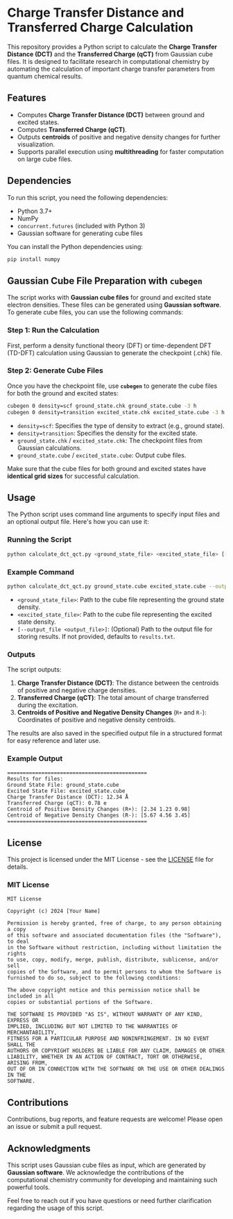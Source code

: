 # Charge Transfer Distance and Transferred Charge Calculation

This repository provides a Python script to calculate the **Charge Transfer Distance (DCT)** and the **Transferred Charge (qCT)** from Gaussian cube files. It is designed to facilitate research in computational chemistry by automating the calculation of important charge transfer parameters from quantum chemical results.

## Features

- Computes **Charge Transfer Distance (DCT)** between ground and excited states.
- Computes **Transferred Charge (qCT)**.
- Outputs **centroids** of positive and negative density changes for further visualization.
- Supports parallel execution using **multithreading** for faster computation on large cube files.

## Dependencies

To run this script, you need the following dependencies:

- Python 3.7+
- NumPy
- `concurrent.futures` (included with Python 3)
- Gaussian software for generating cube files

You can install the Python dependencies using:

```bash
pip install numpy
```

## Gaussian Cube File Preparation with `cubegen`

The script works with **Gaussian cube files** for ground and excited state electron densities. These files can be generated using **Gaussian software**. To generate cube files, you can use the following commands:

### Step 1: Run the Calculation

First, perform a density functional theory (DFT) or time-dependent DFT (TD-DFT) calculation using Gaussian to generate the checkpoint (.chk) file.

### Step 2: Generate Cube Files

Once you have the checkpoint file, use **`cubegen`** to generate the cube files for both the ground and excited states:

```bash
cubegen 0 density=scf ground_state.chk ground_state.cube -3 h
cubegen 0 density=transition excited_state.chk excited_state.cube -3 h
```

- `density=scf`: Specifies the type of density to extract (e.g., ground state).
- `density=transition`: Specifies the density for the excited state.
- `ground_state.chk` / `excited_state.chk`: The checkpoint files from Gaussian calculations.
- `ground_state.cube` / `excited_state.cube`: Output cube files.

Make sure that the cube files for both ground and excited states have **identical grid sizes** for successful calculation.

## Usage

The Python script uses command line arguments to specify input files and an optional output file. Here's how you can use it:

### Running the Script

```bash
python calculate_dct_qct.py <ground_state_file> <excited_state_file> [--output_file <output_file>]
```

### Example Command

```bash
python calculate_dct_qct.py ground_state.cube excited_state.cube --output_file results.txt
```

- `<ground_state_file>`: Path to the cube file representing the ground state density.
- `<excited_state_file>`: Path to the cube file representing the excited state density.
- `[--output_file <output_file>]`: (Optional) Path to the output file for storing results. If not provided, defaults to `results.txt`.

### Outputs

The script outputs:

1. **Charge Transfer Distance (DCT)**: The distance between the centroids of positive and negative charge densities.
2. **Transferred Charge (qCT)**: The total amount of charge transferred during the excitation.
3. **Centroids of Positive and Negative Density Changes** (`R+` and `R-`): Coordinates of positive and negative density centroids.

The results are also saved in the specified output file in a structured format for easy reference and later use.

### Example Output

```
=============================================
Results for files: 
Ground State File: ground_state.cube
Excited State File: excited_state.cube
Charge Transfer Distance (DCT): 12.34 Å
Transferred Charge (qCT): 0.78 e
Centroid of Positive Density Changes (R+): [2.34 1.23 0.98]
Centroid of Negative Density Changes (R-): [5.67 4.56 3.45]
=============================================
```

## License

This project is licensed under the MIT License - see the [LICENSE](LICENSE) file for details.

### MIT License

```text
MIT License

Copyright (c) 2024 [Your Name]

Permission is hereby granted, free of charge, to any person obtaining a copy
of this software and associated documentation files (the "Software"), to deal
in the Software without restriction, including without limitation the rights
to use, copy, modify, merge, publish, distribute, sublicense, and/or sell
copies of the Software, and to permit persons to whom the Software is
furnished to do so, subject to the following conditions:

The above copyright notice and this permission notice shall be included in all
copies or substantial portions of the Software.

THE SOFTWARE IS PROVIDED "AS IS", WITHOUT WARRANTY OF ANY KIND, EXPRESS OR
IMPLIED, INCLUDING BUT NOT LIMITED TO THE WARRANTIES OF MERCHANTABILITY,
FITNESS FOR A PARTICULAR PURPOSE AND NONINFRINGEMENT. IN NO EVENT SHALL THE
AUTHORS OR COPYRIGHT HOLDERS BE LIABLE FOR ANY CLAIM, DAMAGES OR OTHER
LIABILITY, WHETHER IN AN ACTION OF CONTRACT, TORT OR OTHERWISE, ARISING FROM,
OUT OF OR IN CONNECTION WITH THE SOFTWARE OR THE USE OR OTHER DEALINGS IN THE
SOFTWARE.
```

## Contributions

Contributions, bug reports, and feature requests are welcome! Please open an issue or submit a pull request.

## Acknowledgments

This script uses Gaussian cube files as input, which are generated by **Gaussian software**. We acknowledge the contributions of the computational chemistry community for developing and maintaining such powerful tools.

Feel free to reach out if you have questions or need further clarification regarding the usage of this script.
